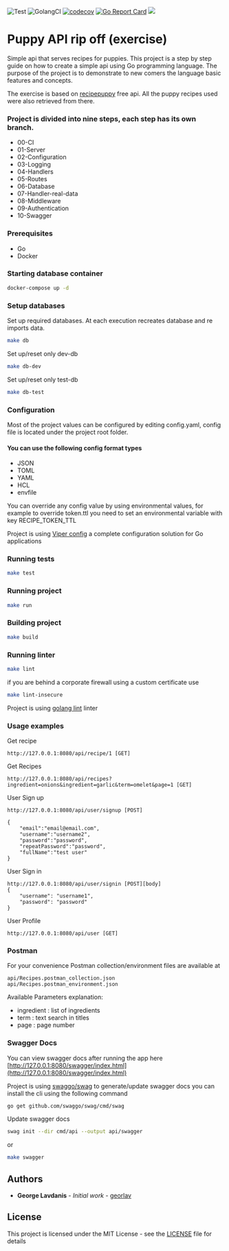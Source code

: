 ![Test](https://github.com/georlav/recipeapi/workflows/Test/badge.svg?branch=master)
![GolangCI](https://github.com/georlav/recipeapi/workflows/GolangCI/badge.svg?branch=master)
[![codecov](https://codecov.io/gh/georlav/recipeapi/branch/master/graph/badge.svg)](https://codecov.io/gh/georlav/recipeapi)
[![Go Report Card](https://goreportcard.com/badge/github.com/georlav/recipeapi)](https://goreportcard.com/report/github.com/georlav/recipeapi)
[![](https://img.shields.io/badge/unicorn-approved-ff69b4.svg)](https://www.youtube.com/watch?v=9auOCbH5Ns4)

# Puppy API rip off (exercise)
Simple api that serves recipes for puppies. This project is a step by step guide on how to create a simple api using
Go programming language. The purpose of the project is to demonstrate to new comers the language basic features and
concepts.

The exercise is based on [recipepuppy](http://www.recipepuppy.com/) free api. All the puppy recipes used were also 
retrieved from there.

### Project is divided into nine steps, each step has its own branch.
 * 00-CI
 * 01-Server
 * 02-Configuration
 * 03-Logging
 * 04-Handlers
 * 05-Routes
 * 06-Database
 * 07-Handler-real-data
 * 08-Middleware
 * 09-Authentication
 * 10-Swagger

### Prerequisites
 * Go
 * Docker

### Starting database container
```bash
docker-compose up -d
```

### Setup databases
Set up required databases. At each execution recreates database and re imports data.
```bash
make db
```

Set up/reset only dev-db
```bash
make db-dev
```
Set up/reset only test-db
```bash
make db-test
```

### Configuration
Most of the project values can be configured by editing config.yaml, config file is located under the project 
root folder. 

#### You can use the following config format types
* JSON 
* TOML
* YAML
* HCL
* envfile

You can override any config value by using environmental values, for example to override token.ttl you need to set an 
environmental variable with key RECIPE_TOKEN_TTL

Project is using [Viper config](https://github.com/spf13/viper) a complete configuration solution for Go 
applications

### Running tests
```bash
make test
```

### Running project
```bash
make run
```

### Building project
```bash
make build
```

### Running linter
```bash
make lint
```
if you are behind a corporate firewall using a custom certificate use
```bash
make lint-insecure
```

Project is using [golang lint](https://github.com/golang/lint) linter

### Usage examples

Get recipe
```
http://127.0.0.1:8080/api/recipe/1 [GET]
```

Get Recipes
```
http://127.0.0.1:8080/api/recipes?ingredient=onions&ingredient=garlic&term=omelet&page=1 [GET]
```

User Sign up
```
http://127.0.0.1:8080/api/user/signup [POST]

{
    "email":"email@email.com",
    "username":"username2",
    "password":"password",
    "repeatPassword":"password",
    "fullName":"test user"
}
```

User Sign in
```
http://127.0.0.1:8080/api/user/signin [POST][body]
{
    "username": "username1",
    "password": "password"
}
```

User Profile 
```
http://127.0.0.1:8080/api/user [GET]
```

### Postman
For your convenience Postman collection/environment files are available at
```
api/Recipes.postman_collection.json
api/Recipes.postman_environment.json
``` 

Available Parameters explanation:
- ingredient : list of ingredients
- term : text search in titles
- page : page number

### Swagger Docs
You can view swagger docs after running the app here [http://127.0.0.1:8080/swagger/index.html](http://127.0.0.1:8080/swagger/index.html)

Project is using [swaggo/swag](https://github.com/swaggo/swag) to generate/update swagger docs you can install 
the cli using the following command
```bash
go get github.com/swaggo/swag/cmd/swag
```

Update swagger docs
```bash
swag init --dir cmd/api --output api/swagger
```
or
```bash
make swagger
```

## Authors
* **George Lavdanis** - *Initial work* - [georlav](https://github.com/georlav)

## License
This project is licensed under the MIT License - see the [LICENSE](LICENSE) file for details

